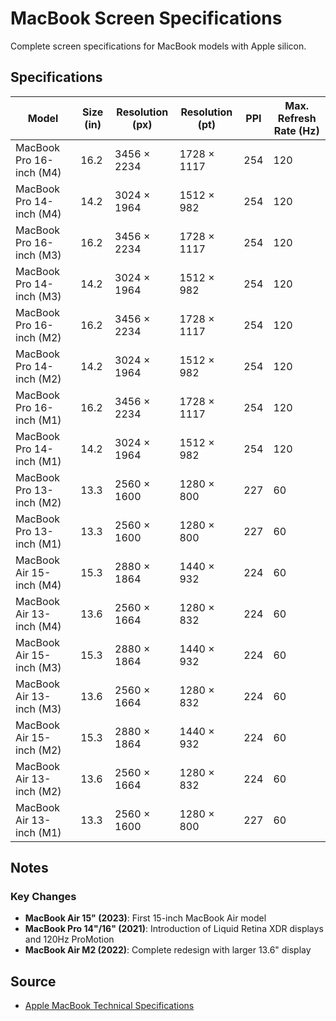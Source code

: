 # MacBook Screen Specifications

Complete screen specifications for MacBook models with Apple silicon.

## Specifications

| Model | Size (in) | Resolution (px) | Resolution (pt) | PPI | Max. Refresh Rate (Hz) |
|-------|-----------|-----------------|-----------------|-----|------------------------|
| MacBook Pro 16-inch (M4) | 16.2 | 3456 × 2234 | 1728 × 1117 | 254 | 120 |
| MacBook Pro 14-inch (M4) | 14.2 | 3024 × 1964 | 1512 × 982 | 254 | 120 |
| MacBook Pro 16-inch (M3) | 16.2 | 3456 × 2234 | 1728 × 1117 | 254 | 120 |
| MacBook Pro 14-inch (M3) | 14.2 | 3024 × 1964 | 1512 × 982 | 254 | 120 |
| MacBook Pro 16-inch (M2) | 16.2 | 3456 × 2234 | 1728 × 1117 | 254 | 120 |
| MacBook Pro 14-inch (M2) | 14.2 | 3024 × 1964 | 1512 × 982 | 254 | 120 |
| MacBook Pro 16-inch (M1) | 16.2 | 3456 × 2234 | 1728 × 1117 | 254 | 120 |
| MacBook Pro 14-inch (M1) | 14.2 | 3024 × 1964 | 1512 × 982 | 254 | 120 |
| MacBook Pro 13-inch (M2) | 13.3 | 2560 × 1600 | 1280 × 800 | 227 | 60 |
| MacBook Pro 13-inch (M1) | 13.3 | 2560 × 1600 | 1280 × 800 | 227 | 60 |
| MacBook Air 15-inch (M4) | 15.3 | 2880 × 1864 | 1440 × 932 |224 | 60 |
| MacBook Air 13-inch (M4) | 13.6 | 2560 × 1664 | 1280 × 832 |224 | 60 |
| MacBook Air 15-inch (M3) | 15.3 | 2880 × 1864 | 1440 × 932 |224 | 60 |
| MacBook Air 13-inch (M3) | 13.6 | 2560 × 1664 | 1280 × 832 |224 | 60 |
| MacBook Air 15-inch (M2) | 15.3 | 2880 × 1864 | 1440 × 932 |224 | 60 |
| MacBook Air 13-inch (M2) | 13.6 | 2560 × 1664 | 1280 × 832 |224 | 60 |
| MacBook Air 13-inch (M1) | 13.3 | 2560 × 1600 | 1280 × 800 |227 | 60 |

## Notes

### Key Changes
- **MacBook Air 15" (2023)**: First 15-inch MacBook Air model
- **MacBook Pro 14"/16" (2021)**: Introduction of Liquid Retina XDR displays and 120Hz ProMotion
- **MacBook Air M2 (2022)**: Complete redesign with larger 13.6" display

## Source
- [Apple MacBook Technical Specifications](https://support.apple.com/docs/mac)
